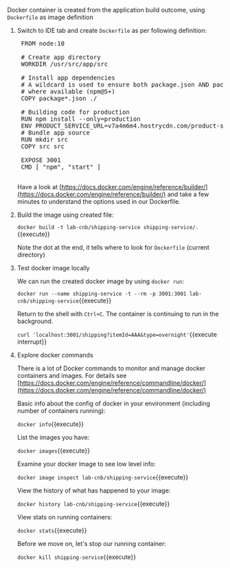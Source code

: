 Docker container is created from the application build outcome, using `Dockerfile` as image definition

1. Switch to IDE tab and create `Dockerfile` as per following definition:

    <pre class="file hljs docker"  data-filename="Dockerfile" data-target="replace">
    FROM node:10

    # Create app directory
    WORKDIR /usr/src/app/src

    # Install app dependencies
    # A wildcard is used to ensure both package.json AND package-lock.json are copied
    # where available (npm@5+)
    COPY package*.json ./

    # Building code for production
    RUN npm install --only=production
    ENV PRODUCT_SERVICE_URL=v7a4m6m4.hostrycdn.com/product-service/products
    # Bundle app source
    RUN mkdir src
    COPY src src

    EXPOSE 3001
    CMD [ "npm", "start" ]
    </pre>

    Have a look at [https://docs.docker.com/engine/reference/builder/](https://docs.docker.com/engine/reference/builder/) and take a few minutes to understand the options used in our Dockerfile.

2. Build the image using created file:

    `docker build -t lab-cnb/shipping-service shipping-service/.`{{execute}}

    Note the dot at the end, it tells where to look for `Dockerfile` (current directory)

3. Test docker image locally

    We can run the created docker image by using `docker run`:

    `docker run --name shipping-service -t --rm -p 3001:3001 lab-cnb/shipping-service`{{execute}}

   Return to the shell with `Ctrl+C`. The container is continuing to run in the background.

    `curl 'localhost:3001/shipping?itemId=AAA&type=overnight'`{{execute interrupt}}

4. Explore docker commands

    There is a lot of Docker commands to monitor and manage docker containers and images. For details see
    [https://docs.docker.com/engine/reference/commandline/docker/](https://docs.docker.com/engine/reference/commandline/docker/)

    Basic info about the config of docker in your environment (including number of containers running):

    `docker info`{{execute}}

    List the images you have:

    `docker images`{{execute}}

    Examine your docker image to see low level info:

    `docker image inspect lab-cnb/shipping-service`{{execute}}

    View the history of what has happened to your image:

    `docker history lab-cnb/shipping-service`{{execute}}

    View stats on running containers:

    `docker stats`{{execute}}

    Before we move on, let's stop our running container:

    `docker kill shipping-service`{{execute}}

